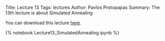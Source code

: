 Title: Lecture 13
Tags: lectures
Author: Pavlos Protopapas
Summary: The 13th lecture is about Simulated Annealing

You can download this lecture [here]({filename}/../../notebooks/Lecture13_SimulatedAnnealing.ipynb).

{% notebook Lecture13_SimulatedAnnealing.ipynb  %}